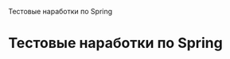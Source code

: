 Тестовые наработки по Spring
<h1 class="heading-element" dir="auto">Тестовые наработки по Spring</h1>
